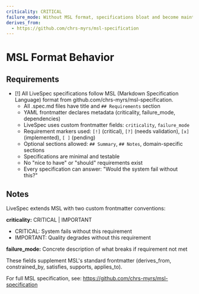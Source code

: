 ```yaml
---
criticality: CRITICAL
failure_mode: Without MSL format, specifications bloat and become maintenance burdens
derives_from:
  - https://github.com/chrs-myrs/msl-specification
---
```


# MSL Format Behavior

## Requirements
- [!] All LiveSpec specifications follow MSL (Markdown Specification Language) format from github.com/chrs-myrs/msl-specification.
  - All .spec.md files have title and `## Requirements` section
  - YAML frontmatter declares metadata (criticality, failure_mode, dependencies)
  - LiveSpec uses custom frontmatter fields: `criticality`, `failure_mode`
  - Requirement markers used: `[!]` (critical), `[?]` (needs validation), `[x]` (implemented), `[ ]` (pending)
  - Optional sections allowed: `## Summary`, `## Notes`, domain-specific sections
  - Specifications are minimal and testable
  - No "nice to have" or "should" requirements exist
  - Every specification can answer: "Would the system fail without this?"

## Notes

LiveSpec extends MSL with two custom frontmatter conventions:

**criticality:** CRITICAL | IMPORTANT
- CRITICAL: System fails without this requirement
- IMPORTANT: Quality degrades without this requirement

**failure_mode:** Concrete description of what breaks if requirement not met

These fields supplement MSL's standard frontmatter (derives_from, constrained_by, satisfies, supports, applies_to).

For full MSL specification, see: https://github.com/chrs-myrs/msl-specification
